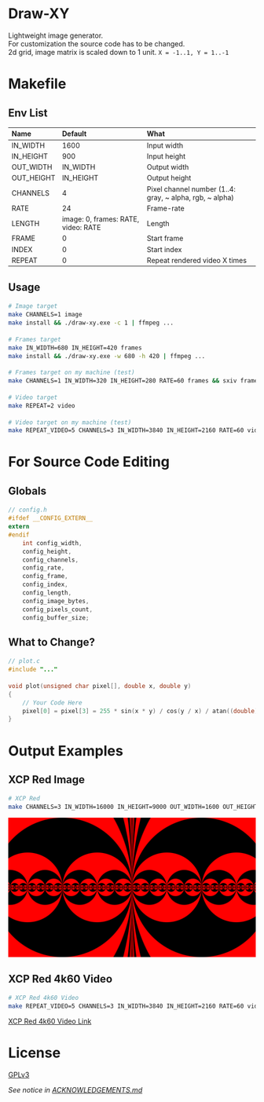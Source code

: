 # Draw-XY

Lightweight image generator.  
For customization the source code has to be changed.  
2d grid, image matrix is scaled down to 1 unit. `X = -1..1, Y = 1..-1`

# Makefile

## Env List

| Name       | Default                             | What                                                     |
| :--------- | :---------------------------------- | :------------------------------------------------------- |
| IN_WIDTH   | 1600                                | Input width                                              |
| IN_HEIGHT  | 900                                 | Input height                                             |
| OUT_WIDTH  | IN_WIDTH                            | Output width                                             |
| OUT_HEIGHT | IN_HEIGHT                           | Output height                                            |
| CHANNELS   | 4                                   | Pixel channel number (1..4: gray, ~ alpha, rgb, ~ alpha) |
| RATE       | 24                                  | Frame-rate                                               |
| LENGTH     | image: 0, frames: RATE, video: RATE | Length                                                   |
| FRAME      | 0                                   | Start frame                                              |
| INDEX      | 0                                   | Start index                                              |
| REPEAT     | 0                                   | Repeat rendered video X times                            |

## Usage

```sh
# Image target
make CHANNELS=1 image
make install && ./draw-xy.exe -c 1 | ffmpeg ...

# Frames target
make IN_WIDTH=680 IN_HEIGHT=420 frames
make install && ./draw-xy.exe -w 680 -h 420 | ffmpeg ...

# Frames target on my machine (test)
make CHANNELS=1 IN_WIDTH=320 IN_HEIGHT=280 RATE=60 frames && sxiv frames

# Video target
make REPEAT=2 video

# Video target on my machine (test)
make REPEAT_VIDEO=5 CHANNELS=3 IN_WIDTH=3840 IN_HEIGHT=2160 RATE=60 video && mpv --loop-file video.mp4 --video-unscaled
```

# For Source Code Editing

## Globals

```c
// config.h
#ifdef __CONFIG_EXTERN__
extern
#endif
    int config_width,
    config_height,
    config_channels,
    config_rate,
    config_frame,
    config_index,
    config_length,
    config_image_bytes,
    config_pixels_count,
    config_buffer_size;
```

## What to Change?

```c
// plot.c
#include "..."

void plot(unsigned char pixel[], double x, double y)
{
    // Your Code Here
    pixel[0] = pixel[3] = 255 * sin(x * y) / cos(y / x) / atan((double)config_index / config_rate);
}
```

# Output Examples

## XCP Red Image

```sh
# XCP Red
make CHANNELS=3 IN_WIDTH=16000 IN_HEIGHT=9000 OUT_WIDTH=1600 OUT_HEIGHT=900 image && sxiv image.png
```

![XCP Red Image](xcp.png "XCP Red Image")

## XCP Red 4k60 Video

```sh
# XCP Red 4k60 Video
make REPEAT_VIDEO=5 CHANNELS=3 IN_WIDTH=3840 IN_HEIGHT=2160 RATE=60 video && mpv --loop-file video.mp4 --video-unscaled
```

[XCP Red 4k60 Video Link](https://youtu.be/DElDPxMU60Q)

# License

[GPLv3](https://www.gnu.org/licenses/gpl-3.0.txt)

_See notice in [ACKNOWLEDGEMENTS.md](ACKNOWLEDGEMENTS.md)_
